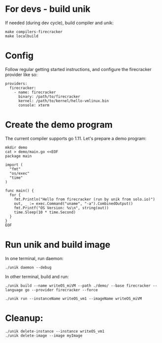 

# For devs - build unik
If needed (during dev cycle), build compiler and unik:
```
make compilers-firecracker
make localbuild
```

# Config

Follow regular getting started instructions, and configure the firecracker provider like so:

```
providers:
  firecracker:
    - name: firecracker
      binary: /path/to/firecracker
      kernel: /path/to/kernel/hello-vmlinux.bin
      console: xterm
```

# Create the demo program

The current compiler supports go 1.11. Let's prepare a demo program:
```
mkdir demo
cat > demo/main.go <<EOF
package main

import (
  "fmt"
  "os/exec"
  "time"
)

func main() {
  for {
    fmt.Println("Hello from firecracker (run by unik from solo.io)")
    out, _ := exec.Command("uname", "-a").CombinedOutput()
    fmt.Printf("OS Version: %s\n", string(out))
    time.Sleep(10 * time.Second)
  }
}
EOF
```

# Run unik and build image

In one terminal, run daemon:
```
./unik daemon --debug
```

In other terminal, build and run:
```
./unik build --name writeOS_miVM --path ./demo/ --base firecracker --language go --provider firecracker --force

./unik run --instanceName writeOS_vm1 --imageName writeOS_miVM
```


# Cleanup:
```
./unik delete-instance --instance writeOS_vm1
./unik delete-image --image myImage
```
